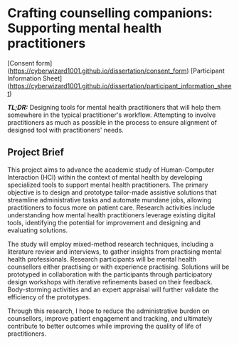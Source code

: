 ﻿
# Crafting counselling companions: Supporting mental health practitioners


[Consent form] (https://cyberwizard1001.github.io/dissertation/consent_form)
[Participant Information Sheet] (https://cyberwizard1001.github.io/dissertation/participant_information_sheet)

***TL;DR:*** Designing tools for mental health practitioners that will help them somewhere in the typical practitioner's workflow. Attempting to involve practitioners as much as possible in the process to ensure alignment of designed tool with practitioners' needs. 

## Project Brief

This project aims to advance the academic study of Human-Computer Interaction (HCI) within the context of mental health by developing specialized tools to support mental health practitioners. The primary objective is to design and prototype tailor-made assistive solutions that streamline administrative tasks and automate mundane jobs, allowing practitioners to focus more on patient care. Research activities include understanding how mental health practitioners leverage existing digital tools, identifying the potential for improvement and designing and evaluating solutions.

The study will employ mixed-method research techniques, including a literature review and interviews, to gather insights from practising mental health professionals. Research participants will be mental health counsellors either practising or with experience practising. Solutions will be prototyped in collaboration with the participants through participatory design workshops with iterative refinements based on their feedback. Body-storming activities and an expert appraisal will further validate the efficiency of the prototypes.

Through this research, I hope to reduce the administrative burden on counsellors, improve patient engagement and tracking, and ultimately contribute to better outcomes while improving the quality of life of practitioners.



